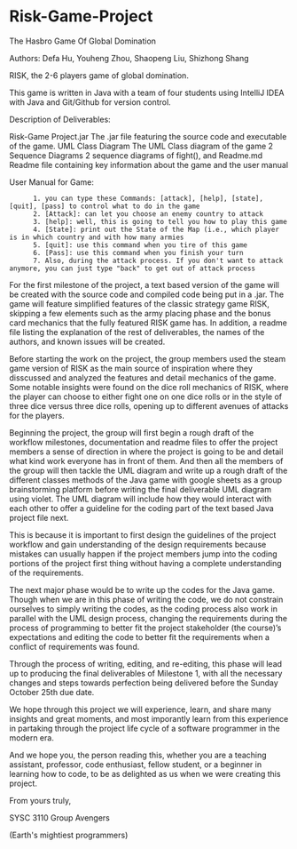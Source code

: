 # Risk-Game-Project
The Hasbro Game Of Global Domination

Authors: Defa Hu, Youheng Zhou, Shaopeng Liu, Shizhong Shang

RISK, the 2-6 players game of global domination.

This game is written in Java with a team of four students using IntelliJ IDEA with Java and Git/Github for version control.

Description of Deliverables:

Risk-Game Project.jar       The .jar file featuring the source code and executable of the game.
UML Class Diagram           The UML Class diagram of the game
2 Sequence Diagrams         2 sequence diagrams of fight(), and 
Readme.md                   Readme file containing key information about the game and the user manual

User Manual for Game:

          1. you can type these Commands: [attack], [help], [state], [quit], [pass] to control what to do in the game
          2. [Attack]: can let you choose an enemy country to attack
          3. [help]: well, this is going to tell you how to play this game
          4. [State]: print out the State of the Map (i.e., which player is in which country and with how many armies
          5. [quit]: use this command when you tire of this game
          6. [Pass]: use this command when you finish your turn
          7. Also, during the attack process. If you don't want to attack anymore, you can just type "back" to get out of attack process

For the first milestone of the project, a text based version of the game will be created with the source code and compiled code being put in a .jar. The game will feature simplified features of the classic strategy game RISK, skipping a few elements such as the army placing phase and the bonus card mechanics that the fully featured RISK game has. In addition, a readme file listing the explanation of the rest of deliverables, the names of the authors, and known issues will be created.

Before starting the work on the project, the group members used the steam game version of RISK as the main source of inspiration where they disscussed and analyzed the features and detail mechanics of the game. Some notable insights were found on the dice roll mechanics of RISK, where the player can choose to either fight one on one dice rolls or in the style of three dice versus three dice rolls, opening up to different avenues of attacks for the players.

Beginning the project, the group will first begin a rough draft of the workflow milestones, documentation and readme files to offer the project members a sense of direction in where the project is going to be and detail what kind work everyone has in front of them. And then all the members of the group will then tackle the UML diagram and write up a rough draft of the different classes methods of the Java game with google sheets as a group brainstorming platform before writing the final deliverable UML diagram using violet. The UML diagram will include how they would interact with each other to offer a guideline for the coding part of the text based Java project file next.

This is because it is important to first design the guidelines of the project workflow and gain understanding of the design requirements because mistakes can usually happen if the project members jump into the coding portions of the project first thing without having a complete understanding of the requirements.

The next major phase would be to write up the codes for the Java game. Though when we are in this phase of writing the code, we do not constrain ourselves to simply writing the codes, as the coding process also work in parallel with the UML design process, changing the requirements during the process of programming to better fit the project stakeholder (the course)’s expectations and editing the code to better fit the requirements when a conflict of requirements was found.

Through the process of writing, editing, and re-editing, this phase will lead up to producing the final deliverables of Milestone 1, with all the necessary changes and steps towards perfection being delivered before the Sunday October 25th due date.

We hope through this project we will experience, learn, and share many insights and great moments, and most imporantly learn from this experience in partaking through the project life cycle of a software programmer in the modern era.

And we hope you, the person reading this, whether you are a teaching assistant, professor, code enthusiast, fellow student, or a beginner in learning how to code, to be as delighted as us when we were creating this project.

From yours truly,

SYSC 3110 Group Avengers

(Earth's mightiest programmers)

